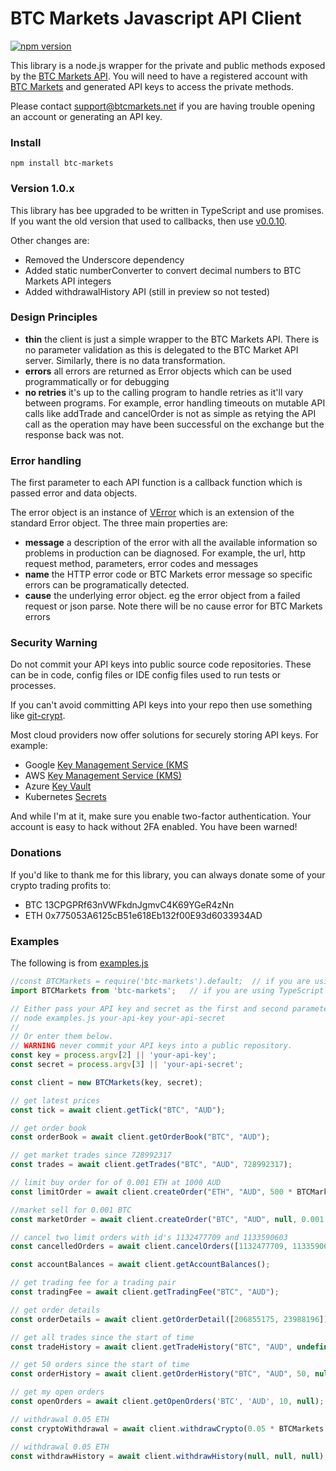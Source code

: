 BTC Markets Javascript API Client
===============
[![npm version](https://badge.fury.io/js/btc-markets.svg)](https://badge.fury.io/js/btc-markets)

This library is a node.js wrapper for the private and public methods exposed by the [BTC Markets API](https://github.com/BTCMarkets/API).
You will need to have a registered account with [BTC Markets](https://btcmarkets.net) and generated API keys to access the private methods.

Please contact support@btcmarkets.net if you are having trouble opening an account or generating an API key. 

### Install

`npm install btc-markets`

### Version 1.0.x
This library has bee upgraded to be written in TypeScript and use promises. If you want the old version that used to callbacks, then use [v0.0.10](https://github.com/naddison36/btc-markets/tree/v0.0.10).

Other changes are:
- Removed the Underscore dependency
- Added static numberConverter to convert decimal numbers to BTC Markets API integers
- Added withdrawalHistory API (still in preview so not tested)

### Design Principles
- **thin** the client is just a simple wrapper to the BTC Markets API. There is no parameter validation as this is delegated to the BTC Market API server. Similarly, there is no data transformation.
- **errors** all errors are returned as Error objects which can be used programmatically or for debugging
- **no retries** it's up to the calling program to handle retries as it'll vary between programs. For example, error handling timeouts on mutable API calls like addTrade and cancelOrder is not as simple as retying the API call as the operation may have been successful on the exchange but the response back was not.

### Error handling
The first parameter to each API function is a callback function which is passed error and data objects.

The error object is an instance of [VError](https://github.com/davepacheco/node-verror) which is an extension of the standard Error object.
The three main properties are:
- **message** a description of the error with all the available information so problems in production can be diagnosed. For example, the url, http request method, parameters, error codes and messages
- **name** the HTTP error code or BTC Markets error message so specific errors can be programatically detected.
- **cause** the underlying error object. eg the error object from a failed request or json parse. Note there will be no cause error for BTC Markets errors

### Security Warning
Do not commit your API keys into public source code repositories. These can be in code, config files or IDE config files used to run tests or processes.

If you can't avoid committing API keys into your repo then use something like [git-crypt](https://github.com/AGWA/git-crypt).

Most cloud providers now offer solutions for securely storing API keys. For example:
* Google [Key Management Service (KMS](https://cloud.google.com/kms/)
* AWS [Key Management Service (KMS)](https://aws.amazon.com/kms/)
* Azure [Key Vault](https://azure.microsoft.com/en-au/services/key-vault/)
* Kubernetes [Secrets](https://kubernetes.io/docs/concepts/configuration/secret/)

And while I'm at it, make sure you enable two-factor authentication. Your account is easy to hack without 2FA enabled. You have been warned!

### Donations
If you'd like to thank me for this library, you can always donate some of your crypto trading profits to:
* BTC 13CPGPRf63nVWFkdnJgmvC4K69YGeR4zNn
* ETH 0x775053A6125cB51e618Eb132f00E93d6033934AD

### Examples
The following is from [examples.js](./examples.js)
```javascript
//const BTCMarkets = require('btc-markets').default;  // if you are using JavaScript
import BTCMarkets from 'btc-markets';   // if you are using TypeScript or Babel

// Either pass your API key and secret as the first and second parameters to examples.js. eg
// node examples.js your-api-key your-api-secret
//
// Or enter them below.
// WARNING never commit your API keys into a public repository.
const key = process.argv[2] || 'your-api-key';
const secret = process.argv[3] || 'your-api-secret';

const client = new BTCMarkets(key, secret);

// get latest prices
const tick = await client.getTick("BTC", "AUD");

// get order book
const orderBook = await client.getOrderBook("BTC", "AUD");

// get market trades since 728992317
const trades = await client.getTrades("BTC", "AUD", 728992317);

// limit buy order for of 0.001 ETH at 1000 AUD
const limitOrder = await client.createOrder("ETH", "AUD", 500 * BTCMarkets.numberConverter, 0.001 * BTCMarkets.numberConverter, 'Bid', 'Limit', "10001");

//market sell for 0.001 BTC
const marketOrder = await client.createOrder("BTC", "AUD", null, 0.001 * BTCMarkets.numberConverter, 'Ask', 'Market', null);

// cancel two limit orders with id's 1132477709 and 1133590603
const cancelledOrders = await client.cancelOrders([1132477709, 1133590603]);

const accountBalances = await client.getAccountBalances();

// get trading fee for a trading pair
const tradingFee = await client.getTradingFee("BTC", "AUD");

// get order details
const orderDetails = await client.getOrderDetail([206855175, 23988196]);

// get all trades since the start of time
const tradeHistory = await client.getTradeHistory("BTC", "AUD", undefined, null);

// get 50 orders since the start of time
const orderHistory = await client.getOrderHistory("BTC", "AUD", 50, null);

// get my open orders
const openOrders = await client.getOpenOrders('BTC', 'AUD', 10, null);

// withdrawal 0.05 ETH
const cryptoWithdrawal = await client.withdrawCrypto(0.05 * BTCMarkets.numberConverter, "0x775053A6125cB51e618Eb132f00E93d6033934AD", "ETH");

// withdrawal 0.05 ETH
const withdrawHistory = await client.withdrawHistory(null, null, null);
```